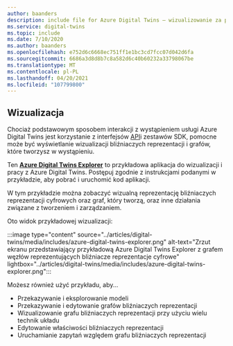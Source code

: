 ```yaml
---
author: baanders
description: include file for Azure Digital Twins — wizualizowanie za pomocą Azure Digital Twins explorer
ms.service: digital-twins
ms.topic: include
ms.date: 7/10/2020
ms.author: baanders
ms.openlocfilehash: e752d6c6668ec751ff1e1bc3cd7fcc07d042d6fa
ms.sourcegitcommit: 6686a3d8d8b7c8a582d6c40b60232a33798067be
ms.translationtype: MT
ms.contentlocale: pl-PL
ms.lasthandoff: 04/20/2021
ms.locfileid: "107799800"
---
```

## <a name="visualization"></a>Wizualizacja

Chociaż podstawowym sposobem interakcji z wystąpieniem usługi Azure Digital Twins jest korzystanie z interfejsów [API](../articles/digital-twins/how-to-use-apis-sdks.md)i zestawów SDK, pomocne może być wyświetlanie wizualizacji bliźniaczych reprezentacji i grafów, które tworzysz w wystąpieniu.

Ten [**Azure Digital Twins Explorer**](/samples/azure-samples/digital-twins-explorer/digital-twins-explorer/) to przykładowa aplikacja do wizualizacji i pracy z Azure Digital Twins. Postępuj zgodnie z instrukcjami podanymi w przykładzie, aby pobrać i uruchomić kod aplikacji. 

W tym przykładzie można zobaczyć wizualną reprezentację bliźniaczych reprezentacji cyfrowych oraz graf, który tworzą, oraz inne działania związane z tworzeniem i zarządzaniem.

Oto widok przykładowej wizualizacji:

:::image type="content" source="../articles/digital-twins/media/includes/azure-digital-twins-explorer.png" alt-text="Zrzut ekranu przedstawiający przykładową Azure Digital Twins Explorer z grafem węzłów reprezentujących bliźniacze reprezentacje cyfrowe" lightbox="../articles/digital-twins/media/includes/azure-digital-twins-explorer.png":::

Możesz również użyć przykładu, aby...
* Przekazywanie i eksplorowanie modeli
* Przekazywanie i edytowanie grafów bliźniaczych reprezentacji
* Wizualizowanie grafu bliźniaczych reprezentacji przy użyciu wielu technik układu
* Edytowanie właściwości bliźniaczych reprezentacji
* Uruchamianie zapytań względem grafu bliźniaczych reprezentacji